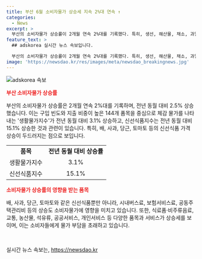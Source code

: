 ```yaml
---
title: 부산 6월 소비자물가 상승세 지속 2%대 연속 ↑
categories:
  - News
excerpt: >
  부산의 소비자물가 상승률이 2개월 연속 2%대를 기록했다. 특히, 생선, 해산물, 채소, 과일 등 기상 조건이나 계절에 따라 가격 변동이 큰 품목들의 물가가 상승했다. 또한, 식료품·비주류음료와 교통 등의 지출목적별 동향도 상승하며, 상품과 서비스의 경우에도 농산물과 공공서비스 등이 상승하였다. 이에 따라 부산 소비자들의 생활 물가 부담이 늘어나고 있음을 확인할 수 있다.
feature_text: >
  ## adskorea 실시간 뉴스 속보입니다.

  부산의 소비자물가 상승률이 2개월 연속 2%대를 기록했다. 특히, 생선, 해산물, 채소, 과일 등 기상 조건이나 계절에 따라 가격 변동이 큰 품목들의 물가가 상승했다. 또한, 식료품·비주류음료와 교통 등의 지출목적별 동향도 상승하며, 상품과 서비스의 경우에도 농산물과 공공서비스 등이 상승하였다. 이에 따라 부산 소비자들의 생활 물가 부담이 늘어나고 있음을 확인할 수 있다.
image: 'https://newsdao.kr/res/images/meta/newsdao_breakingnews.jpg'
---
```


<p><img src="https://newsdao.kr/res/images/meta/newsdao_breakingnews.jpg" alt="adskorea 속보" /></p>

<p><b><span style="color: #ee2323;">부산 소비자물가 상승률</span></b></p>

<p>부산의 소비자물가 상승률은 2개월 연속 2%대를 기록하며, 전년 동월 대비 2.5% 상승했습니다. 이는 구입 빈도와 지출 비중이 높은 144개 품목을 중심으로 체감 물가를 나타내는 '생활물가지수'가 전년 동월 대비 3.1% 상승하고, 신선식품지수는 전년 동월 대비 15.1% 상승한 것과 관련이 있습니다. 특히, 배, 사과, 당근, 토마토 등의 신선식품 가격 상승이 두드러지는 점으로 보입니다.</p>

<table>
  <tr>
    <td style="text-align: center; height: 17px;"><b>품목</b></td>
    <td style="text-align: center; height: 17px;"><b>전년 동월 대비 상승률</b></td>
  </tr>
  <tr>
    <td style="text-align: center; height: 17px;">생활물가지수</td>
    <td style="text-align: center; height: 17px;">3.1%</td>
  </tr>
  <tr>
    <td style="text-align: center; height: 17px;">신선식품지수</td>
    <td style="text-align: center; height: 17px;">15.1%</td>
  </tr>
</table>

<p><b><span style="color: #ee2323;">소비자물가 상승률의 영향을 받는 품목</span></b></p>

<p>배, 사과, 당근, 토마토와 같은 신선식품뿐만 아니라, 시내버스료, 보험서비스료, 공동주택관리비 등의 상승도 소비자물가에 영향을 미치고 있습니다. 또한, 식료품·비주류음료, 교통, 농산물, 석유류, 공공서비스, 개인서비스 등 다양한 품목과 서비스가 상승세를 보이며, 이는 소비자들에게 물가 부담을 초래하고 있습니다.</p>

<p data-ke-size="size16">&nbsp;</p>
실시간 뉴스 속보는, <a href="https://newsdao.kr" rel="dofollow">https://newsdao.kr</a>


